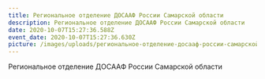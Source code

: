 ```yaml
---
title: Региональное отделение ДОСААФ России Самарской области
description: Региональное отделение ДОСААФ России Самарской области
date: 2020-10-07T15:27:36.588Z
event_date: 2020-10-07T15:27:36.630Z
picture: /images/uploads/региональное-отделение-досааф-россии-самарской-области.png
---
```

Региональное отделение ДОСААФ России Самарской области